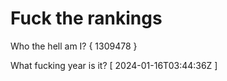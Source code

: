 # Fuck the rankings

Who the hell am I?
{ 1309478 }

What fucking year is it?
[ 2024-01-16T03:44:36Z ]
